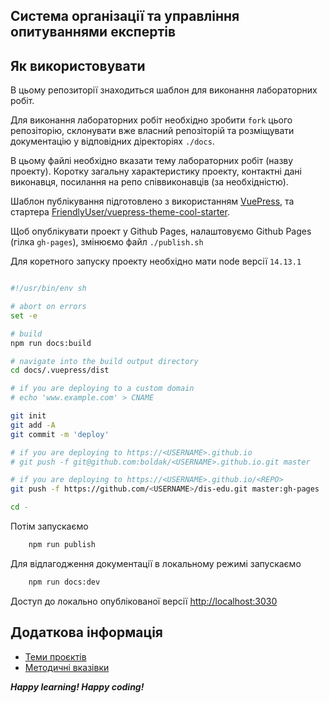 
## Система організації та управління опитуваннями експертів 

## Як використовувати

В цьому репозиторії знаходиться шаблон для виконання лабораторних робіт.

Для виконання лабораторних робіт необхідно зробити ```fork``` цього репозіторію, склонувати вже власний репозіторій та розміщувати документацію у відповідних діректоріях ```./docs```.

В цьому файлі необхідно вказати тему лабораторних робіт (назву проекту). Коротку загальну характеристику
проекту, контактні дані виконавця, посилання на репо співвиконавців (за необхідністю).


Шаблон публікування підготовлено з використанням [VuePress](https://vuepress.vuejs.org/), та стартера 
[FriendlyUser/vuepress-theme-cool-starter](https://github.com/FriendlyUser/vuepress-theme-cool-starter).

Щоб опублікувати проект у Github Pages, налаштовуємо Github Pages (гілка ```gh-pages```), змінюємо файл ```./publish.sh```

Для коретного запуску проекту необхідно мати node версії `14.13.1`

```sh

#!/usr/bin/env sh

# abort on errors
set -e

# build
npm run docs:build

# navigate into the build output directory
cd docs/.vuepress/dist

# if you are deploying to a custom domain
# echo 'www.example.com' > CNAME

git init
git add -A
git commit -m 'deploy'

# if you are deploying to https://<USERNAME>.github.io
# git push -f git@github.com:boldak/<USERNAME>.github.io.git master

# if you are deploying to https://<USERNAME>.github.io/<REPO>
git push -f https://github.com/<USERNAME>/dis-edu.git master:gh-pages

cd -

```

Потім запускаємо

```bash
    npm run publish
```

Для відлагодження документації в локальному режимі запускаємо

```bash
    npm run docs:dev
```

Доступ до локально опублікованої версії [http://localhost:3030](http://localhost:3030)


## Додаткова інформація

- [Теми проєктів](./guidelines/themes.md)
- [Методичні вказівки](./guidelines/guidelines.md)

***Happy learning! Happy coding!*** 
